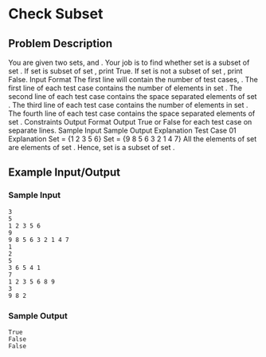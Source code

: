 # Check Subset

## Problem Description
You are given two sets,  and . 
Your job is to find whether set  is a subset of set . 
If set  is subset of set , print True.
If set  is not a subset of set , print False.
Input Format
The first line will contain the number of test cases, . 
The first line of each test case contains the number of elements in set .
The second line of each test case contains the space separated elements of set .
The third line of each test case contains the number of elements in set .
The fourth line of each test case contains the space separated elements of set .
Constraints
Output Format
Output True or False for each test case on separate lines.
Sample Input
Sample Output
Explanation
Test Case 01 Explanation
Set  = {1 2 3 5 6} 
Set  = {9 8 5 6 3 2 1 4 7} 
All the elements of set  are elements of set . 
Hence, set  is a subset of set .

## Example Input/Output
### Sample Input
```
3
5
1 2 3 5 6
9
9 8 5 6 3 2 1 4 7
1
2
5
3 6 5 4 1
7
1 2 3 5 6 8 9
3
9 8 2
```
### Sample Output
```
True 
False
False
```

